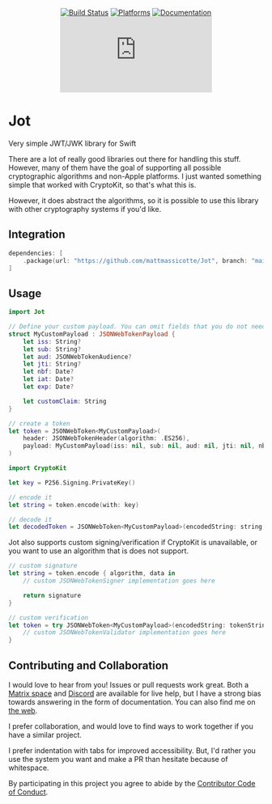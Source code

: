 <div align="center">

[![Build Status][build status badge]][build status]
[![Platforms][platforms badge]][platforms]
[![Documentation][documentation badge]][documentation]
[![Matrix][matrix badge]][matrix]

</div>

# Jot
Very simple JWT/JWK library for Swift

There are a lot of really good libraries out there for handling this stuff. However, many of them have the goal of supporting all possible cryptographic algorithms and non-Apple platforms. I just wanted something simple that worked with CryptoKit, so that's what this is.

However, it does abstract the algorithms, so it is possible to use this library with other cryptography systems if you'd like.

## Integration

```swift
dependencies: [
    .package(url: "https://github.com/mattmassicotte/Jot", branch: "main")
]
```

## Usage

```swift
import Jot

// Define your custom payload. You can omit fields that you do not need.
struct MyCustomPayload : JSONWebTokenPayload {
    let iss: String?
    let sub: String?
    let aud: JSONWebTokenAudience?
    let jti: String?
    let nbf: Date?
    let iat: Date?
    let exp: Date?

    let customClaim: String
}

// create a token
let token = JSONWebToken<MyCustomPayload>(
    header: JSONWebTokenHeader(algorithm: .ES256),
    payload: MyCustomPayload(iss: nil, sub: nil, aud: nil, jti: nil, nbf: nil, iat: nil, exp: nil, customClaim: "my_claim")
)

import CryptoKit

let key = P256.Signing.PrivateKey()

// encode it
let string = token.encode(with: key)

// decode it
let decodedToken = JSONWebToken<MyCustomPayload>(encodedString: string, key: key)
```

Jot also supports custom signing/verification if CryptoKit is unavailable, or you want to use an algorithm that is does not support.

```swift
// custom signature
let string = token.encode { algorithm, data in
    // custom JSONWebTokenSigner implementation goes here

    return signature
}

// custom verification
let token = try JSONWebToken<MyCustomPayload>(encodedString: tokenString) { algorithm, message, signature in
    // custom JSONWebTokenValidator implementation goes here
}
```

## Contributing and Collaboration

I would love to hear from you! Issues or pull requests work great. Both a [Matrix space][matrix] and [Discord][discord] are available for live help, but I have a strong bias towards answering in the form of documentation. You can also find me on [the web](https://www.massicotte.org).

I prefer collaboration, and would love to find ways to work together if you have a similar project.

I prefer indentation with tabs for improved accessibility. But, I'd rather you use the system you want and make a PR than hesitate because of whitespace.

By participating in this project you agree to abide by the [Contributor Code of Conduct](CODE_OF_CONDUCT.md).

[build status]: https://github.com/mattmassicotte/Jot/actions
[build status badge]: https://github.com/mattmassicotte/Jot/workflows/CI/badge.svg
[platforms]: https://swiftpackageindex.com/mattmassicotte/Jot
[platforms badge]: https://img.shields.io/endpoint?url=https%3A%2F%2Fswiftpackageindex.com%2Fapi%2Fpackages%2Fmattmassicotte%2FJot%2Fbadge%3Ftype%3Dplatforms
[documentation]: https://swiftpackageindex.com/mattmassicotte/Jot/main/documentation
[documentation badge]: https://img.shields.io/badge/Documentation-DocC-blue
[matrix]: https://matrix.to/#/%23chimehq%3Amatrix.org
[matrix badge]: https://img.shields.io/matrix/chimehq%3Amatrix.org?label=Matrix
[discord]: https://discord.gg/esFpX6sErJ
